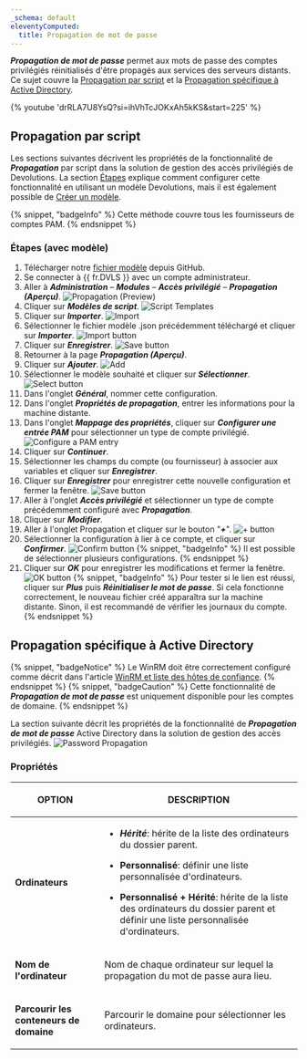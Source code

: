 ```yaml
---
_schema: default
eleventyComputed:
  title: Propagation de mot de passe
---
```

***Propagation de mot de passe*** permet aux mots de passe des comptes privilégiés réinitialisés d'être propagés aux services des serveurs distants. Ce sujet couvre la [Propagation par script](#propagation-par-script) et la [Propagation spécifique à Active Directory](#active-directory-specific-propagation).

{% youtube 'drRLA7U8YsQ?si=ihVhTcJOKxAh5kKS&amp;start=225' %}

## Propagation par script

Les sections suivantes décrivent les propriétés de la fonctionnalité de ***Propagation*** par script dans la solution de gestion des accès privilégiés de Devolutions. La section [Étapes](#steps-with-template) explique comment configurer cette fonctionnalité en utilisant un modèle Devolutions, mais il est également possible de [Créer un modèle](#create-a-powershell-template).

{% snippet, "badgeInfo" %}
Cette méthode couvre tous les fournisseurs de comptes PAM.
{% endsnippet %}

### Étapes (avec modèle)

1. Télécharger notre [fichier modèle](https://github.com/Devolutions/PAM-Providers/tree/master/Propagation-Scripts) depuis GitHub.
2. Se connecter à {{ fr.DVLS }} avec un compte administrateur.
3. Aller à ***Administration*** – ***Modules*** – ***Accès privilégié*** – ***Propagation (Aperçu)***. ![Propagation (Preview)](https://cdnweb.devolutions.net/docs/docs_en_kb_KB0096.png)
4. Cliquer sur ***Modèles de script***. ![Script Templates](https://cdnweb.devolutions.net/docs/docs_en_kb_KB0097.png)
5. Cliquer sur ***Importer***. ![Import](https://cdnweb.devolutions.net/docs/docs_en_kb_KB0098.png)
6. Sélectionner le fichier modèle .json précédemment téléchargé et cliquer sur ***Importer***. ![Import button](https://cdnweb.devolutions.net/docs/docs_en_kb_KB0099.png)
7. Cliquer sur ***Enregistrer***. ![Save button](https://cdnweb.devolutions.net/docs/docs_en_kb_KB0100.png)
8. Retourner à la page ***Propagation (Aperçu)***.
9. Cliquer sur ***Ajouter***. ![Add](https://cdnweb.devolutions.net/docs/docs_en_kb_KB0101.png)
10. Sélectionner le modèle souhaité et cliquer sur ***Sélectionner***. ![Select button](https://cdnweb.devolutions.net/docs/docs_en_kb_KB0102.png)
11. Dans l'onglet ***Général***, nommer cette configuration.
12. Dans l'onglet ***Propriétés de propagation***, entrer les informations pour la machine distante.
13. Dans l'onglet ***Mappage des propriétés***, cliquer sur ***Configurer une entrée PAM*** pour sélectionner un type de compte privilégié. ![Configure a PAM entry](https://cdnweb.devolutions.net/docs/docs_en_kb_KB0103.png)
14. Cliquer sur ***Continuer***.
15. Sélectionner les champs du compte (ou fournisseur) à associer aux variables et cliquer sur ***Enregistrer***.
16. Cliquer sur ***Enregistrer*** pour enregistrer cette nouvelle configuration et fermer la fenêtre. ![Save button](https://cdnweb.devolutions.net/docs/docs_en_kb_KB0104.png)
17. Aller à l'onglet ***Accès privilégié*** et sélectionner un type de compte précédemment configuré avec ***Propagation***.
18. Cliquer sur ***Modifier***.
19. Aller à l'onglet Propagation et cliquer sur le bouton "***\+***". ![+ button](https://cdnweb.devolutions.net/docs/docs_en_kb_KB0105.png)
20. Sélectionner la configuration à lier à ce compte, et cliquer sur ***Confirmer***. ![Confirm button](https://cdnweb.devolutions.net/docs/docs_en_kb_KB0106.png) {% snippet, "badgeInfo" %}
               Il est possible de sélectionner plusieurs configurations.
               {% endsnippet %}
21. Cliquer sur ***OK*** pour enregistrer les modifications et fermer la fenêtre. ![OK button](https://cdnweb.devolutions.net/docs/docs_en_kb_KB0107.png) {% snippet, "badgeInfo" %}
               Pour tester si le lien est réussi, cliquer sur ***Plus*** puis ***Réinitialiser le mot de passe***. Si cela fonctionne correctement, le nouveau fichier créé apparaîtra sur la machine distante. Sinon, il est recommandé de vérifier les journaux du compte.
               {% endsnippet %}

## Propagation spécifique à Active Directory

{% snippet, "badgeNotice" %}
Le WinRM doit être correctement configuré comme décrit dans l'article [WinRM et liste des hôtes de confiance](/server/kb/how-to-articles/winrm-trustedhostslist/).
{% endsnippet %} {% snippet, "badgeCaution" %}
Cette fonctionnalité de ***Propagation de mot de passe*** est uniquement disponible pour les comptes de domaine.
{% endsnippet %}

La section suivante décrit les propriétés de la fonctionnalité de ***Propagation de mot de passe*** Active Directory dans la solution de gestion des accès privilégiés. ![Password Propagation](https://cdnweb.devolutions.net/docs/docs_en_server_ServerOp8174.png)

### Propriétés

<table><thead><tr><th><p>OPTION</p></th><th><p>DESCRIPTION</p></th></tr></thead><tbody><tr><td><p><strong>Ordinateurs</strong></p></td><td><ul><li><p><em><strong>Hérité</strong></em>: hérite de la liste des ordinateurs du dossier parent.</p></li><li><p><strong>Personnalisé</strong>: définir une liste personnalisée d'ordinateurs.</p></li><li><p><strong>Personnalisé + Hérité</strong>: hérite de la liste des ordinateurs du dossier parent et définir une liste personnalisée d'ordinateurs.</p></li></ul></td></tr><tr><td><p><strong>Nom de l'ordinateur</strong></p></td><td><p>Nom de chaque ordinateur sur lequel la propagation du mot de passe aura lieu.</p></td></tr><tr><td><p><strong>Parcourir les conteneurs de domaine</strong></p></td><td><p>Parcourir le domaine pour sélectionner les ordinateurs.</p></td></tr></tbody></table>

&nbsp;
